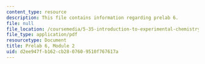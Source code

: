 ```yaml
---
content_type: resource
description: This file contains information regarding prelab 6.
file: null
file_location: /coursemedia/5-35-introduction-to-experimental-chemistry-fall-2012/d2ee947fb162cb2807609510f767617a_MIT5_35F12_prelab6module2.pdf
file_type: application/pdf
resourcetype: Document
title: Prelab 6, Module 2
uid: d2ee947f-b162-cb28-0760-9510f767617a
---
```

